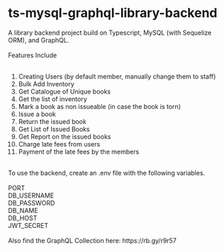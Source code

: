 # ts-mysql-graphql-library-backend
A library backend project build on Typescript, MySQL (with Sequelize ORM), and GraphQL.<br/>
<br/>
Features Include<br/>
<br/>
1.  Creating Users (by default member, manually change them to staff)<br/>
2.  Bulk Add Inventory<br/>
3.  Get Catalogue of Unique books<br/>
4.  Get the list of inventory<br/>
5.  Mark a book as non issueable (in case the book is torn)<br/>
6.  Issue a book<br/>
7.  Return the issued book<br/>
8.  Get List of Issued Books<br/>
9.  Get Report on the issued books<br/>
10. Charge late fees from users<br/>
11. Payment of the late fees by the members<br/>
<br/>
To use the backend, create an .env file with the following variables.<br/>
<br/>
PORT <br/>
DB_USERNAME <br/>
DB_PASSWORD <br/>
DB_NAME <br/>
DB_HOST <br/>
JWT_SECRET <br/>
<br/>
Also find the GraphQL Collection here: https://rb.gy/r9r57
